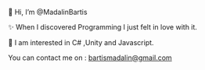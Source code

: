 
👋 Hi, I’m @MadalinBartis 
 
✨ When I discovered Programming I just felt in love with it.
<p> 👀 I am interested in C# ,Unity and Javascript.</p>

You can contact me on : bartismadalin@gmail.com


